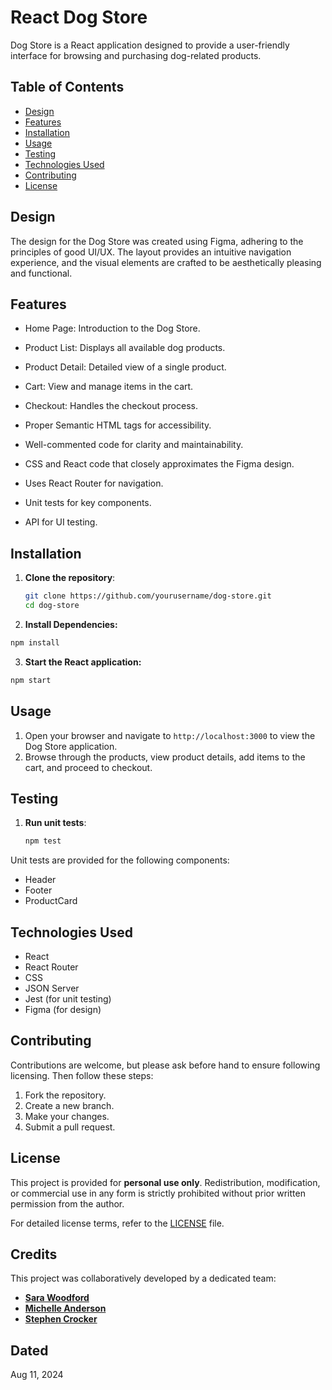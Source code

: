 # React Dog Store


Dog Store is a React application designed to provide a user-friendly interface for browsing and purchasing dog-related products. 

## Table of Contents

- [Design](#design)
- [Features](#features)
- [Installation](#installation)
- [Usage](#usage)
- [Testing](#testing)
- [Technologies Used](#technologies-used)
- [Contributing](#contributing)
- [License](#license)

## Design

The design for the Dog Store was created using Figma, adhering to the principles of good UI/UX. The layout provides an intuitive navigation experience, and the visual elements are crafted to be aesthetically pleasing and functional.

## Features
- Home Page: Introduction to the Dog Store.
- Product List: Displays all available dog products.
- Product Detail: Detailed view of a single product.
- Cart: View and manage items in the cart.
- Checkout: Handles the checkout process.

- Proper Semantic HTML tags for accessibility.
- Well-commented code for clarity and maintainability.
- CSS and React code that closely approximates the Figma design.
- Uses React Router for navigation.
- Unit tests for key components.
- API for UI testing.

## Installation

1. **Clone the repository**:
   ```bash
   git clone https://github.com/yourusername/dog-store.git
   cd dog-store
   ```

2. **Install Dependencies:** 
```bash
npm install
```
3. **Start the React application:**
```bash
npm start
```

## Usage

1. Open your browser and navigate to `http://localhost:3000` to view the Dog Store application.
2. Browse through the products, view product details, add items to the cart, and proceed to checkout.

## Testing
1. **Run unit tests**:
   ```bash
   npm test
   ```

Unit tests are provided for the following components:
- Header
- Footer
- ProductCard

## Technologies Used
- React
- React Router
- CSS
- JSON Server
- Jest (for unit testing)
- Figma (for design)

## Contributing
Contributions are welcome, but please ask before hand to ensure following licensing.
Then follow these steps:

1. Fork the repository.
2. Create a new branch.
3. Make your changes.
4. Submit a pull request.

## License

This project is provided for **personal use only**. Redistribution, modification, or commercial use in any form is strictly prohibited without prior written permission from the author.

For detailed license terms, refer to the [LICENSE](./LICENSE.md) file.

## Credits

This project was collaboratively developed by a dedicated team:

- **[Sara Woodford](https://github.com/sarwoodford)** 
- **[Michelle Anderson](https://github.com/MAnderson100)** 
- **[Stephen Crocker](https://github.com/SearchingSteve)** 

## Dated
Aug 11, 2024
